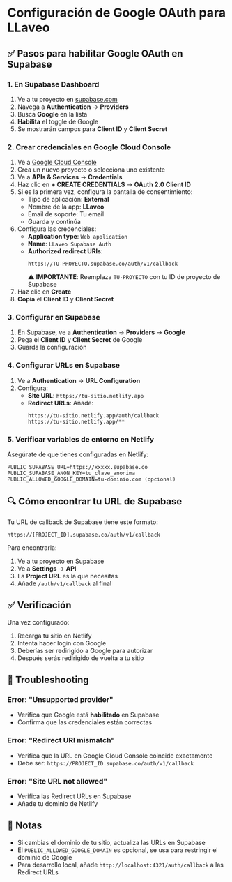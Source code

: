 # Configuración de Google OAuth para LLaveo

## ✅ Pasos para habilitar Google OAuth en Supabase

### 1. En Supabase Dashboard

1. Ve a tu proyecto en [supabase.com](https://supabase.com)
2. Navega a **Authentication** → **Providers**
3. Busca **Google** en la lista
4. **Habilita** el toggle de Google
5. Se mostrarán campos para **Client ID** y **Client Secret**

### 2. Crear credenciales en Google Cloud Console

1. Ve a [Google Cloud Console](https://console.cloud.google.com/)
2. Crea un nuevo proyecto o selecciona uno existente
3. Ve a **APIs & Services** → **Credentials**
4. Haz clic en **+ CREATE CREDENTIALS** → **OAuth 2.0 Client ID**
5. Si es la primera vez, configura la pantalla de consentimiento:
   - Tipo de aplicación: **External**
   - Nombre de la app: **LLaveo**
   - Email de soporte: Tu email
   - Guarda y continúa
6. Configura las credenciales:
   - **Application type**: `Web application`
   - **Name**: `LLaveo Supabase Auth`
   - **Authorized redirect URIs**: 
     ```
     https://TU-PROYECTO.supabase.co/auth/v1/callback
     ```
     ⚠️ **IMPORTANTE**: Reemplaza `TU-PROYECTO` con tu ID de proyecto de Supabase
7. Haz clic en **Create**
8. **Copia** el **Client ID** y **Client Secret**

### 3. Configurar en Supabase

1. En Supabase, ve a **Authentication** → **Providers** → **Google**
2. Pega el **Client ID** y **Client Secret** de Google
3. Guarda la configuración

### 4. Configurar URLs en Supabase

1. Ve a **Authentication** → **URL Configuration**
2. Configura:
   - **Site URL**: `https://tu-sitio.netlify.app`
   - **Redirect URLs**: Añade:
     ```
     https://tu-sitio.netlify.app/auth/callback
     https://tu-sitio.netlify.app/**
     ```

### 5. Verificar variables de entorno en Netlify

Asegúrate de que tienes configuradas en Netlify:

```
PUBLIC_SUPABASE_URL=https://xxxxx.supabase.co
PUBLIC_SUPABASE_ANON_KEY=tu_clave_anonima
PUBLIC_ALLOWED_GOOGLE_DOMAIN=tu-dominio.com (opcional)
```

## 🔍 Cómo encontrar tu URL de Supabase

Tu URL de callback de Supabase tiene este formato:
```
https://[PROJECT_ID].supabase.co/auth/v1/callback
```

Para encontrarla:
1. Ve a tu proyecto en Supabase
2. Ve a **Settings** → **API**
3. La **Project URL** es la que necesitas
4. Añade `/auth/v1/callback` al final

## ✅ Verificación

Una vez configurado:
1. Recarga tu sitio en Netlify
2. Intenta hacer login con Google
3. Deberías ser redirigido a Google para autorizar
4. Después serás redirigido de vuelta a tu sitio

## 🐛 Troubleshooting

### Error: "Unsupported provider"
- Verifica que Google está **habilitado** en Supabase
- Confirma que las credenciales están correctas

### Error: "Redirect URI mismatch"
- Verifica que la URL en Google Cloud Console coincide exactamente
- Debe ser: `https://PROJECT_ID.supabase.co/auth/v1/callback`

### Error: "Site URL not allowed"
- Verifica las Redirect URLs en Supabase
- Añade tu dominio de Netlify

## 📝 Notas

- Si cambias el dominio de tu sitio, actualiza las URLs en Supabase
- El `PUBLIC_ALLOWED_GOOGLE_DOMAIN` es opcional, se usa para restringir el dominio de Google
- Para desarrollo local, añade `http://localhost:4321/auth/callback` a las Redirect URLs

